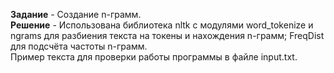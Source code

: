**Задание** - Создание n-грамм. \
**Решение** - Использована библиотека nltk с модулями word_tokenize и ngrams для разбиения текста на токены и нахождения n-грамм; FreqDist для подсчёта частоты n-грамм. \
Пример текста для проверки работы программы в файле input.txt.